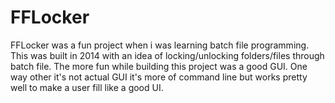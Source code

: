 # FFLocker

FFLocker was a fun project when i was learning batch file programming. This was built in 2014 with an idea of locking/unlocking folders/files through batch file. The more fun while building this project was a good GUI. One way other it's not actual GUI it's more of command line but works pretty well to make a user fill like a good UI.
